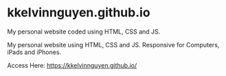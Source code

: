 # kkelvinnguyen.github.io
My personal website coded using HTML, CSS and JS.

My personal website using HTML, CSS and JS. Responsive for Computers, iPads and iPhones.

Access Here: https://kkelvinnguyen.github.io/
